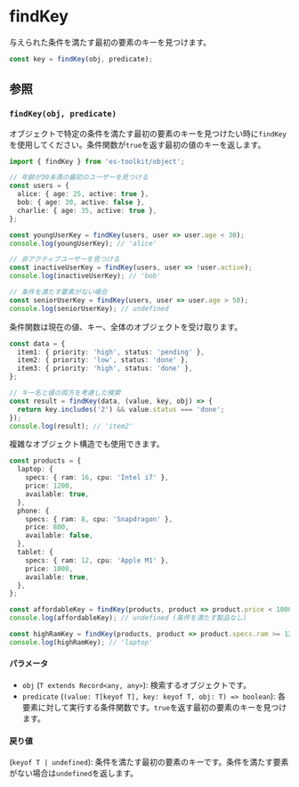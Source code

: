 # findKey

与えられた条件を満たす最初の要素のキーを見つけます。

```typescript
const key = findKey(obj, predicate);
```

## 参照

### `findKey(obj, predicate)`

オブジェクトで特定の条件を満たす最初の要素のキーを見つけたい時に`findKey`を使用してください。条件関数が`true`を返す最初の値のキーを返します。

```typescript
import { findKey } from 'es-toolkit/object';

// 年齢が30未満の最初のユーザーを見つける
const users = {
  alice: { age: 25, active: true },
  bob: { age: 30, active: false },
  charlie: { age: 35, active: true },
};

const youngUserKey = findKey(users, user => user.age < 30);
console.log(youngUserKey); // 'alice'

// 非アクティブユーザーを見つける
const inactiveUserKey = findKey(users, user => !user.active);
console.log(inactiveUserKey); // 'bob'

// 条件を満たす要素がない場合
const seniorUserKey = findKey(users, user => user.age > 50);
console.log(seniorUserKey); // undefined
```

条件関数は現在の値、キー、全体のオブジェクトを受け取ります。

```typescript
const data = {
  item1: { priority: 'high', status: 'pending' },
  item2: { priority: 'low', status: 'done' },
  item3: { priority: 'high', status: 'done' },
};

// キー名と値の両方を考慮した検索
const result = findKey(data, (value, key, obj) => {
  return key.includes('2') && value.status === 'done';
});
console.log(result); // 'item2'
```

複雑なオブジェクト構造でも使用できます。

```typescript
const products = {
  laptop: {
    specs: { ram: 16, cpu: 'Intel i7' },
    price: 1200,
    available: true,
  },
  phone: {
    specs: { ram: 8, cpu: 'Snapdragon' },
    price: 800,
    available: false,
  },
  tablet: {
    specs: { ram: 12, cpu: 'Apple M1' },
    price: 1000,
    available: true,
  },
};

const affordableKey = findKey(products, product => product.price < 1000 && product.available);
console.log(affordableKey); // undefined (条件を満たす製品なし)

const highRamKey = findKey(products, product => product.specs.ram >= 12);
console.log(highRamKey); // 'laptop'
```

#### パラメータ

- `obj` (`T extends Record<any, any>`): 検索するオブジェクトです。
- `predicate` (`(value: T[keyof T], key: keyof T, obj: T) => boolean`): 各要素に対して実行する条件関数です。`true`を返す最初の要素のキーを見つけます。

#### 戻り値

(`keyof T | undefined`): 条件を満たす最初の要素のキーです。条件を満たす要素がない場合は`undefined`を返します。
